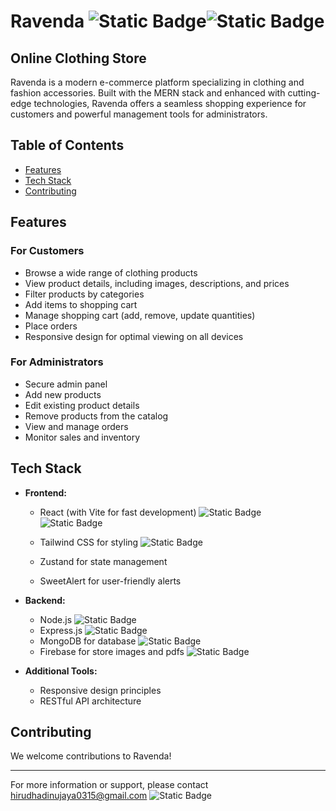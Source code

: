 # Ravenda ![Static Badge](https://img.shields.io/badge/RAVENDA-v1?logo=redis&logoColor=%230f0&label=-&labelColor=%23000&color=%230a0)![Static Badge](https://img.shields.io/badge/HirushaDinujaya-hdx0315-%236fffe9?logo=hexo&logoColor=%236fffe9&labelColor=%23000)

## Online Clothing Store 
Ravenda is a modern e-commerce platform specializing in clothing and fashion accessories. Built with the MERN stack and enhanced with cutting-edge technologies, Ravenda offers a seamless shopping experience for customers and powerful management tools for administrators.

## Table of Contents
- [Features](#features)
- [Tech Stack](#tech-stack)
- [Contributing](#contributing)

## Features

### For Customers
- Browse a wide range of clothing products
- View product details, including images, descriptions, and prices
- Filter products by categories
- Add items to shopping cart
- Manage shopping cart (add, remove, update quantities)
- Place orders
- Responsive design for optimal viewing on all devices

### For Administrators
- Secure admin panel
- Add new products
- Edit existing product details
- Remove products from the catalog
- View and manage orders
- Monitor sales and inventory

## Tech Stack

- **Frontend:**
  - React (with Vite for fast development) ![Static Badge](https://img.shields.io/badge/React-React?logo=react&logoColor=%2303fcfc&label=-&labelColor=%23000&color=%2303fcfc) ![Static Badge](https://img.shields.io/badge/Vite-Vite?logo=vite&logoColor=%23874dfa&label=-&labelColor=%23000&color=%235603fc)

  - Tailwind CSS for styling  ![Static Badge](https://img.shields.io/badge/Tailwind-Tailwind?logo=tailwindcss&logoColor=%234dd5fa&label=-&labelColor=%23000&color=%234dd5fa
)
  - Zustand for state management
  - SweetAlert for user-friendly alerts

- **Backend:**
  - Node.js ![Static Badge](https://img.shields.io/badge/Node-Node?logo=Node.js&logoColor=%234dfa67&label=-&labelColor=%23000&color=%234dfa67)
  - Express.js ![Static Badge](https://img.shields.io/badge/Node-Node?logo=express&logoColor=%234deefa&label=-&labelColor=%23000&color=%234deefa)
  - MongoDB for database ![Static Badge](https://img.shields.io/badge/Mongodb-Mongodb?logo=mongodb&logoColor=%230f0&label=-&labelColor=%23000&color=%230f0)
  - Firebase for store images and pdfs ![Static Badge](https://img.shields.io/badge/Firebase-Firebase?logo=firebase&logoColor=%23fa9b4d&label=-&labelColor=%23000&color=%23fa9b4d)

- **Additional Tools:**
  - Responsive design principles
  - RESTful API architecture

## Contributing

We welcome contributions to Ravenda! 

---

For more information or support, please contact [hirudhadinujaya0315@gmail.com](mailto:hirudhadinujaya0315@gmail.com) ![Static Badge](https://img.shields.io/badge/HirushaDinujaya-hdx0315-%236fffe9?logo=hexo&logoColor=%236fffe9&labelColor=%23000)
